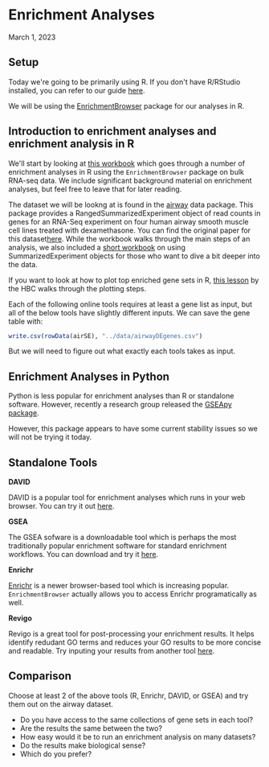 # Enrichment Analyses
March 1, 2023 

## Setup

Today we're going to be primarily using R. If you don't have R/RStudio installed, you can refer to our guide [here](https://github.com/HMS-Data-Club/Resources/blob/main/Guides/install-r-rstudio.md).

We will be using the [EnrichmentBrowser](http://bioconductor.org/packages/EnrichmentBrowser) package for our analyses in R.

## Introduction to enrichment analyses and enrichment analysis in R

We'll start by looking at [this workbook](https://github.com/HMS-Data-Club/enrichment-analyses/blob/main/scripts/enrichment_analysis.qmd) which goes through a number of enrichment analyses in R using the `EnrichmentBrowser` package on bulk RNA-seq data. We include significant background material on enrichment analyses, but feel free to leave that for later reading. 

The dataset we will be lookng at is found in the [airway](https://bioconductor.org/packages/release/data/experiment/html/airway.html) data package. This package provides a RangedSummarizedExperiment object of read counts in genes for an RNA-Seq experiment on four human airway smooth muscle cell lines treated with dexamethasone. You can find the original paper for this dataset[here](https://pubmed.ncbi.nlm.nih.gov/24926665/). While the workbook walks through the main steps of an analysis, we also included a [short workbook](https://github.com/HMS-Data-Club/enrichment-analyses/blob/main/scripts/summarized_experiment.qmd) on using SummarizedExperiment objects for those who want to dive a bit deeper into the data. 

If you want to look at how to plot top enriched gene sets in R, [this lesson](https://hbctraining.github.io/Training-modules/Tidyverse_ggplot2/lessons/03_ggplot2.html) by the HBC walks through the plotting steps.

Each of the following online tools requires at least a gene list as input, but all of the below tools have slightly different inputs. We can save the gene table with:

```r
write.csv(rowData(airSE), "../data/airwayDEgenes.csv")
```

But we will need to figure out what exactly each tools takes as input.
## Enrichment Analyses in Python

Python is less popular for enrichment analyses than R or standalone software. However, recently a research group released the [GSEApy](https://academic.oup.com/bioinformatics/article/39/1/btac757/6847088) [package](https://gseapy.readthedocs.io/en/latest/index.html). 

However, this package appears to have some current stability issues so we will not be trying it today. 

## Standalone Tools

**DAVID**

DAVID is a popular tool for enrichment analyses which runs in your web browser. You can try it out [here](https://david.ncifcrf.gov/tools.jsp).

**GSEA**

The GSEA sofware is a downloadable tool which is perhaps the most traditionally popular enrichment software for standard enrichment workflows. You can download and try it [here](https://www.gsea-msigdb.org/gsea/index.jsp).

**Enrichr**

[Enrichr](https://maayanlab.cloud/Enrichr/) is a newer browser-based tool which is increasing popular. `EnrichmentBrowser` actually allows you to access Enrichr programatically as well.  

**Revigo**

Revigo is a great tool for post-processing your enrichment results. It helps identify redudant GO terms and reduces your GO results to be more concise and readable. Try inputing your results from another tool [here](http://revigo.irb.hr/).

## Comparison

Choose at least 2 of the above tools (R, Enrichr, DAVID, or GSEA) and try them out on the airway dataset.

- Do you have access to the same collections of gene sets in each tool?
- Are the results the same between the two?
- How easy would it be to run an enrichment analysis on many datasets?
- Do the results make biological sense? 
- Which do you prefer?
